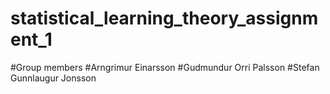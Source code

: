 # statistical_learning_theory_assignment_1
#Group members
#Arngrimur Einarsson
#Gudmundur Orri Palsson
#Stefan Gunnlaugur Jonsson